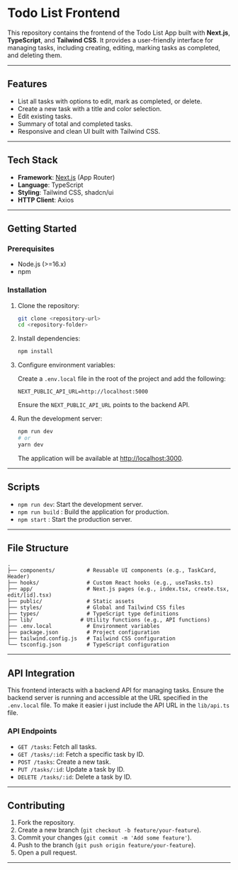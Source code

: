 # Todo List Frontend

This repository contains the frontend of the Todo List App built with **Next.js**, **TypeScript**, and **Tailwind CSS**. It provides a user-friendly interface for managing tasks, including creating, editing, marking tasks as completed, and deleting them.

---

## **Features**

- List all tasks with options to edit, mark as completed, or delete.
- Create a new task with a title and color selection.
- Edit existing tasks.
- Summary of total and completed tasks.
- Responsive and clean UI built with Tailwind CSS.

---

## **Tech Stack**

- **Framework**: [Next.js](https://nextjs.org/) (App Router)
- **Language**: TypeScript
- **Styling**: Tailwind CSS, shadcn/ui
- **HTTP Client**: Axios

---

## **Getting Started**

### Prerequisites

- Node.js (>=16.x)
- npm

### Installation

1. Clone the repository:

   ```bash
   git clone <repository-url>
   cd <repository-folder>
   ```

2. Install dependencies:

   ```bash
   npm install
   ```

3. Configure environment variables:

   Create a `.env.local` file in the root of the project and add the following:

   ```env
   NEXT_PUBLIC_API_URL=http://localhost:5000
   ```

   Ensure the `NEXT_PUBLIC_API_URL` points to the backend API.

4. Run the development server:

   ```bash
   npm run dev
   # or
   yarn dev
   ```

   The application will be available at [http://localhost:3000](http://localhost:3000).

---

## **Scripts**

- `npm run dev`: Start the development server.
- `npm run build` : Build the application for production.
- `npm start` : Start the production server.


---

## **File Structure**

```
.
├── components/          # Reusable UI components (e.g., TaskCard, Header)
├── hooks/               # Custom React hooks (e.g., useTasks.ts)
├── app/                 # Next.js pages (e.g., index.tsx, create.tsx, edit/[id].tsx)
├── public/              # Static assets
├── styles/              # Global and Tailwind CSS files
├── types/               # TypeScript type definitions
├── lib/               # Utility functions (e.g., API functions)
├── .env.local           # Environment variables
├── package.json         # Project configuration
├── tailwind.config.js   # Tailwind CSS configuration
└── tsconfig.json        # TypeScript configuration
```

---

## **API Integration**

This frontend interacts with a backend API for managing tasks. Ensure the backend server is running and accessible at the URL specified in the `.env.local` file. 
To make it easier i just include the API URL in the `lib/api.ts` file.

### API Endpoints

- `GET /tasks`: Fetch all tasks.
- `GET /tasks/:id`: Fetch a specific task by ID.
- `POST /tasks`: Create a new task.
- `PUT /tasks/:id`: Update a task by ID.
- `DELETE /tasks/:id`: Delete a task by ID.

---

## **Contributing**

1. Fork the repository.
2. Create a new branch (`git checkout -b feature/your-feature`).
3. Commit your changes (`git commit -m 'Add some feature'`).
4. Push to the branch (`git push origin feature/your-feature`).
5. Open a pull request.

---



